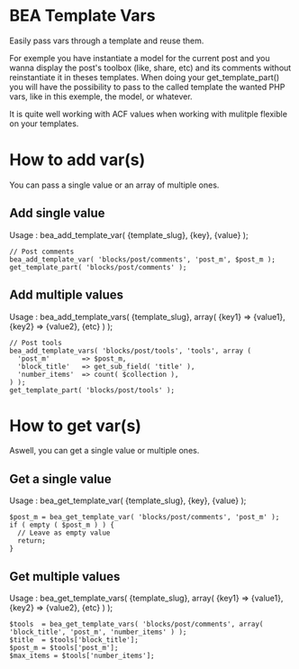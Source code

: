 # BEA Template Vars
Easily pass vars through a template and reuse them.

For exemple you have instantiate a model for the current post and you wanna display the post's toolbox (like, share, etc) and its comments without reinstantiate it in theses templates. When doing your get_template_part() you will have the possibility to pass to the called template the wanted PHP vars, like in this exemple, the model, or whatever.

It is quite well working with ACF values when working with mulitple flexible on your templates.

# How to add var(s)
You can pass a single value or an array of multiple ones.

## Add single value

Usage :  bea_add_template_var( {template_slug}, {key}, {value} );

```
// Post comments
bea_add_template_var( 'blocks/post/comments', 'post_m', $post_m );
get_template_part( 'blocks/post/comments' );
```

## Add multiple values

Usage : bea_add_template_vars( {template_slug}, array( {key1} => {value1}, {key2} => {value2}, {etc} ) );

```
// Post tools
bea_add_template_vars( 'blocks/post/tools', 'tools', array (
  'post_m'        => $post_m,
  'block_title'   => get_sub_field( 'title' ),
  'number_items'  => count( $collection ),
) );
get_template_part( 'blocks/post/tools' );
```

# How to get var(s)
Aswell, you can get a single value or multiple ones.

## Get a single value

Usage : bea_get_template_var( {template_slug}, {key}, {value} );

```
$post_m = bea_get_template_var( 'blocks/post/comments', 'post_m' );
if ( empty ( $post_m ) ) {
  // Leave as empty value
  return;
}
```

## Get multiple values

Usage : bea_get_template_vars( {template_slug}, array( {key1} => {value1}, {key2} => {value2}, {etc} ) );

```
$tools  = bea_get_template_vars( 'blocks/post/comments', array( 'block_title', 'post_m', 'number_items' ) );
$title  = $tools['block_title'];
$post_m = $tools['post_m'];
$max_items = $tools['number_items'];
```
